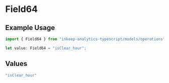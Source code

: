 # Field64

## Example Usage

```typescript
import { Field64 } from "inkeep-analytics-typescript/models/operations";

let value: Field64 = "isClear_hour";
```

## Values

```typescript
"isClear_hour"
```